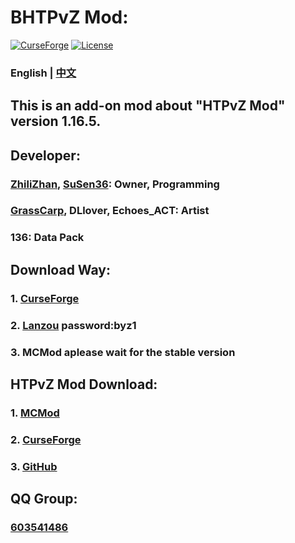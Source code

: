 # BHTPvZ Mod:

[![CurseForge](https://cf.way2muchnoise.eu/685001.svg)](https://www.curseforge.com/minecraft/mc-mods/hungteens-plants-vs-zombies-mod)
[![License](https://img.shields.io/github/license/zhilizhan/BHTPvZ)](https://github.com/zhilizhan/BHTPvZ/blob/main/LICENSE)

### English | [中文](https://github.com/zhilizhan/BHTPvZ/blob/main/README_zh.md)

## This is an add-on mod about "HTPvZ Mod" version 1.16.5.

## Developer:
### [ZhiliZhan](https://github.com/zhilizhan), [SuSen36](https://github.com/Lzc-SuSen): Owner, Programming
### [GrassCarp](https://github.com/GrassCarp-CAOYU), DLlover, Echoes_ACT: Artist
### 136: Data Pack

## Download Way:
### 1. [CurseForge](https://www.curseforge.com/minecraft/mc-mods/better-hungteen-s-plants-vs-zombies)
### 2. [Lanzou](https://www.lanzoui.com/b02devabn) password:byz1
### 3. MCMod aplease wait for the stable version

## HTPvZ Mod Download:
### 1. [MCMod](https://www.mcmod.cn/class/2640.html)
### 2. [CurseForge](https://www.curseforge.com/minecraft/mc-mods/hungteens-plants-vs-zombies-mod)
### 3. [GitHub](https://github.com/HungTeen/pvzmod)

## QQ Group:
### [603541486](https://qm.qq.com/cgi-bin/qm/qr?k=AEA_35haRhwuBI_J9aV-BFsp0fQ0Ak0D&jump_from=webapi&authKey=1w0Lv4iKQwDUb/evKYXhYiimwU65pTdiQS+WBdwXsTD2XyoHH9pRLGdouVV9q4d2)
